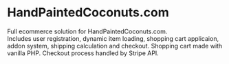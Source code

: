 # HandPaintedCoconuts.com
Full ecommerce solution for HandPaintedCoconuts.com.  
Includes user registration, dynamic item loading, shopping cart applicaion, addon system, shipping calculation and checkout.
Shopping cart made with vanilla PHP.
Checkout process handled by Stripe API.
